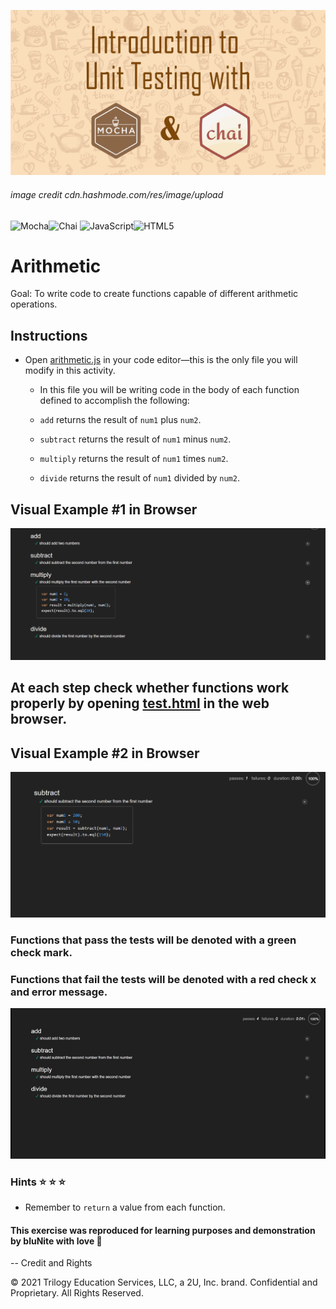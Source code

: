![image info](assets/images/mocha_chai_intoduction_png_image.png)

###### image credit cdn.hashmode.com/res/image/upload

![Mocha](https://img.shields.io/badge/-mocha-%238D6748?style=for-the-badge&logo=mocha&logoColor=white)![Chai](https://img.shields.io/badge/Chai-A30701.svg?style=for-the-badge&logo=Chai&logoColor=white) ![JavaScript](https://img.shields.io/badge/JavaScript-F7DF1E.svg?style=for-the-badge&logo=JavaScript&logoColor=black)![HTML5](https://img.shields.io/badge/HTML5-E34F26.svg?style=for-the-badge&logo=HTML5&logoColor=white)

# Arithmetic

Goal:
To write code to create functions capable of different arithmetic operations.

## Instructions

- Open [arithmetic.js](./arithmetic.js) in your code editor&mdash;this is the only file you will modify in this activity.

  - In this file you will be writing code in the body of each function defined to accomplish the following:

  - `add` returns the result of `num1` plus `num2`.

  - `subtract` returns the result of `num1` minus `num2`.

  - `multiply` returns the result of `num1` times `num2`.

  - `divide` returns the result of `num1` divided by `num2`.

## Visual Example #1 in Browser

![image info](assets/images/mocha_chai_demo_multi_pic.png)

## At each step check whether functions work properly by opening [test.html](test.html) in the web browser.

## Visual Example #2 in Browser

![image info](assets/images/2023-09-14.png)

### Functions that pass the tests will be denoted with a green check mark.

### Functions that fail the tests will be denoted with a red check x and error message.

![image info](assets/images/arithmeticTest.gif)

### Hints :star: :star: :star:

- Remember to `return` a value from each function.

#### This exercise was reproduced for learning purposes and demonstration by bluNite with love :blue_heart:

-- Credit and Rights

© 2021 Trilogy Education Services, LLC, a 2U, Inc. brand. Confidential and Proprietary. All Rights Reserved.
